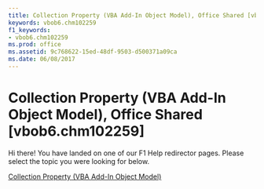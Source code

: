 ```yaml
---
title: Collection Property (VBA Add-In Object Model), Office Shared [vbob6.chm102259]
keywords: vbob6.chm102259
f1_keywords:
- vbob6.chm102259
ms.prod: office
ms.assetid: 9c768622-15ed-48df-9503-d500371a09ca
ms.date: 06/08/2017
---
```



# Collection Property (VBA Add-In Object Model), Office Shared [vbob6.chm102259]

Hi there! You have landed on one of our F1 Help redirector pages. Please select the topic you were looking for below.

[Collection Property (VBA Add-In Object Model)](http://msdn.microsoft.com/library/98a29080-a9e9-9235-64aa-4bcb8ee46034%28Office.15%29.aspx)

